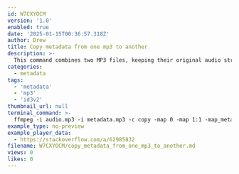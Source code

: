 ```yaml
---
id: W7CXYOCM
version: '1.0'
enabled: true
date: '2025-01-15T00:36:57.318Z'
author: Drew
title: Copy metadata from one mp3 to another
description: >-
  This command combines two MP3 files, keeping their original audio streams from `audio.mp3` (no re-encoding), and copies metadata from `metadata.mp3` to `output.mp3`. It also ensures ID3v2 version 3 metadata tagging.  
categories:
  - metadata
tags:
  - 'metadata'
  - 'mp3'
  - 'id3v2'
thumbnail_url: null
terminal_command: >-
  ffmpeg -i audio.mp3 -i metadata.mp3 -c copy -map 0 -map 1:1 -map_metadata 0 -id3v2_version 3 output.mp3
example_type: no-preview
example_player_data:
  - https://stackoverflow.com/a/62985832
filename: W7CXYOCM/copy_metadata_from_one_mp3_to_another.md
views: 0
likes: 0
---
```

